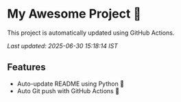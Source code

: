 # My Awesome Project 🚀

This project is automatically updated using GitHub Actions.

_Last updated: 2025-06-30 15:18:14 IST_

## Features
- Auto-update README using Python 🐍
- Auto Git push with GitHub Actions 🤖
